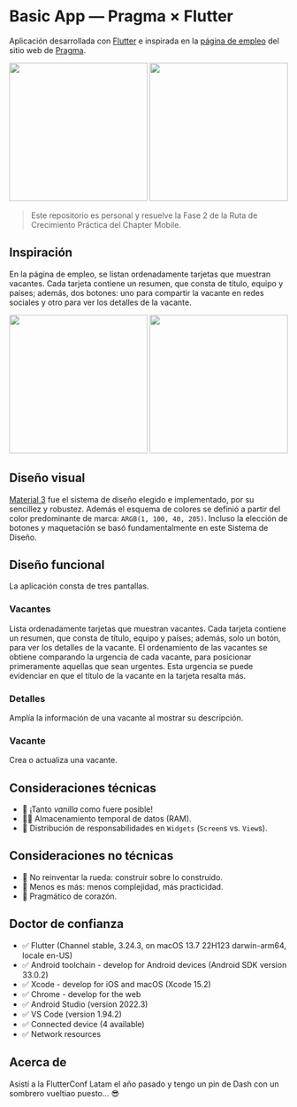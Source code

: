 # Basic App — Pragma × Flutter

Aplicación desarrollada con [Flutter](https://flutter.dev/) e inspirada en la [página de empleo](https://www.pragma.co/es/carrera/vacantes/) del sitio web de [Pragma](https://www.pragma.co/).

<img src="https://github.com/user-attachments/assets/b2c8ae0d-23e8-4347-a68f-67db7797de4f" width="250">
<img src="https://github.com/user-attachments/assets/c4413133-2094-4ed9-8648-d518aa2a207a" width="250">

> Este repositorio es personal y resuelve la Fase 2 de la Ruta de Crecimiento Práctica del Chapter Mobile.

## Inspiración

En la página de empleo, se listan ordenadamente tarjetas que muestran vacantes. Cada tarjeta contiene un resumen, que consta de título, equipo y países; además, dos botones: uno para compartir la vacante en redes sociales y otro para ver los detalles de la vacante.

<img src="https://github.com/user-attachments/assets/96dc46e7-4bf2-4bd1-acae-251d9666b0ed" width="250">
<img src="https://github.com/user-attachments/assets/94a8e5b6-e9c5-4eda-a6b9-e7130da6ce65" width="250">

## Diseño visual

[Material 3](https://m3.material.io/) fue el sistema de diseño elegido e implementado, por su sencillez y robustez. Además el esquema de colores se definió a partir del color predominante de marca: `ARGB(1, 100, 40, 205)`. Incluso la elección de botones y maquetación se basó fundamentalmente en este Sistema de Diseño.

## Diseño funcional

La aplicación consta de tres pantallas.

### Vacantes

Lista ordenadamente tarjetas que muestran vacantes. Cada tarjeta contiene un resumen, que consta de título, equipo y países; además, solo un botón, para ver los detalles de la vacante. El ordenamiento de las vacantes se obtiene comparando la urgencia de cada vacante, para posicionar primeramente aquellas que sean urgentes. Esta urgencia se puede evidenciar en que el título de la vacante en la tarjeta resalta más.

### Detalles

Amplía la información de una vacante al mostrar su descripción.

### Vacante

Crea o actualiza una vacante.

## Consideraciones técnicas

- 🍦 ¡Tanto _vanilla_ como fuere posible!
- 😶‍🌫️ Almacenamiento temporal de datos (RAM).
- 🫡 Distribución de responsabilidades en `Widgets` (`Screen`s vs. `View`s).

## Consideraciones no técnicas

- 🛞 No reinventar la rueda: construir sobre lo construido.
- 🧮 Menos es más: menos complejidad, más practicidad.
- 💜 Pragmático de corazón.

## Doctor de confianza

- ✅ Flutter (Channel stable, 3.24.3, on macOS 13.7 22H123 darwin-arm64, locale en-US)
- ✅ Android toolchain - develop for Android devices (Android SDK version 33.0.2)
- ✅ Xcode - develop for iOS and macOS (Xcode 15.2)
- ✅ Chrome - develop for the web
- ✅ Android Studio (version 2022.3)
- ✅ VS Code (version 1.94.2)
- ✅ Connected device (4 available)
- ✅ Network resources

## Acerca de

Asistí a la FlutterConf Latam el año pasado y tengo un pin de Dash con un sombrero vueltiao puesto... 😎
